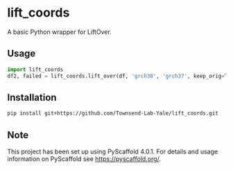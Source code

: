 # lift_coords

A basic Python wrapper for LiftOver.

## Usage

```python
import lift_coords
df2, failed = lift_coords.lift_over(df, 'grch38', 'grch37', keep_orig=True)
```

## Installation

```bash
pip install git+https://github.com/Townsend-Lab-Yale/lift_coords.git
```


<!-- pyscaffold-notes -->

## Note

This project has been set up using PyScaffold 4.0.1. For details and usage
information on PyScaffold see https://pyscaffold.org/.
